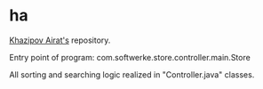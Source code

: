 # ha

[Khazipov Airat's](https://github.com/Qwadr) repository.

Entry point of program: com.softwerke.store.controller.main.Store

All sorting and searching logic realized in "<EntityName>Controller.java" classes.
